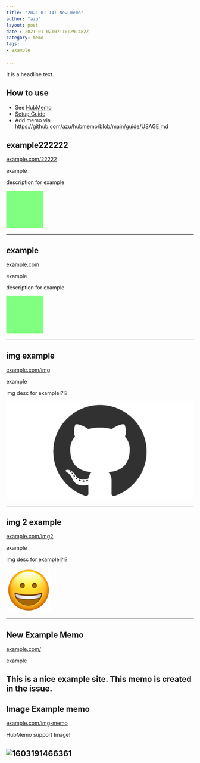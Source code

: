 ```yaml
---
title: "2021-01-14: New memo"
author: "azu"
layout: post
date : 2021-01-02T07:10:29.482Z
category: memo
tags:
- example

---
```

It is a headline text.

## How to use

- See [HubMemo](https://github.com/azu/hubmemo)
- [Setup Guide](https://github.com/azu/hubmemo/blob/main/guide/SETUP.md)
- Add memo via https://github.com/azu/hubmemo/blob/main/guide/USAGE.md
<!-- generated by hubmemo -->
## example222222
[example.com/22222](https://example.com/22222 "example222222")
<p class="item-tags"><span class="item-tag">example</span></p>

description for example

![](https://raw.githubusercontent.com/azu/hubmemo-sandbox/master/data/2020/12/img/img.png)

----
## example
[example.com](https://example.com "example")
<p class="item-tags"><span class="item-tag">example</span></p>

description for example

![](https://raw.githubusercontent.com/azu/hubmemo-sandbox/master/data/2020/12/img/img.png)

----
## img example
[example.com/img](https://example.com/img "img example")
<p class="item-tags"><span class="item-tag">example</span></p>

img desc for example!?!?

![](https://raw.githubusercontent.com/azu/hubmemo-sandbox/main/data/2021/01/img/github-mark.png)

----
## img 2 example
[example.com/img2](https://example.com/img2 "img 2 example")
<p class="item-tags"><span class="item-tag">example</span></p>

img desc for example!?!?

![](https://raw.githubusercontent.com/azu/hubmemo-sandbox/main/data/2021/01/img/face.png)

----
## New Example Memo
[example.com/](https://example.com/ "New Example Memo")
<p class="item-tags"><span class="item-tag">example</span></p>

This is a nice example site.
This memo is created in the issue.
----
## Image Example memo
[example.com/img-memo](https://example.com/img-memo "Image Example memo")

HubMemo support Image!

![1603191466361](https://user-images.githubusercontent.com/19714/103452355-caf88700-4d11-11eb-89e4-5d11a5aab447.jpg)
----
